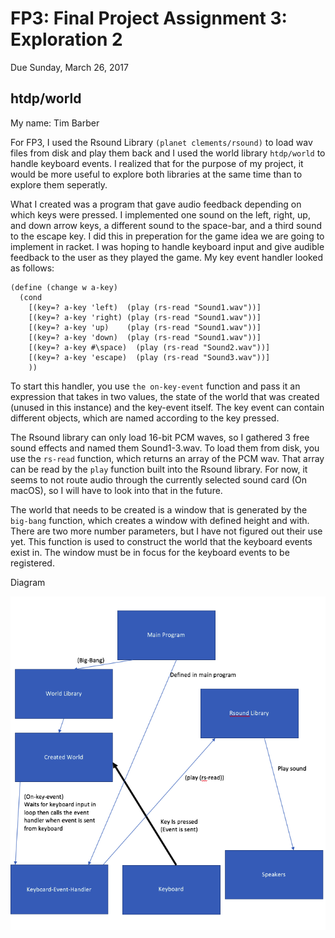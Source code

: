 # FP3: Final Project Assignment 3: Exploration 2
Due Sunday, March 26, 2017

## htdp/world
My name: Tim Barber

For FP3, I used the Rsound Library `(planet clements/rsound)` to load wav files from disk and play them back and I used the world library `htdp/world` to handle keyboard events. I realized that for the purpose of my project, it would be more useful to explore both libraries at the same time than to explore them seperatly.

What I created was a program that gave audio feedback depending on which keys were pressed. I implemented one sound on the left, right, up, and down arrow keys, a different sound to the space-bar, and a third sound to the escape key. I did this in preperation for the game idea we are going to implement in racket. I was hoping to handle keyboard input and give audible feedback to the user as they played the game. My key event handler looked as follows:

```
(define (change w a-key)
  (cond
    [(key=? a-key 'left)  (play (rs-read "Sound1.wav"))]
    [(key=? a-key 'right) (play (rs-read "Sound1.wav"))]
    [(key=? a-key 'up)    (play (rs-read "Sound1.wav"))]
    [(key=? a-key 'down)  (play (rs-read "Sound1.wav"))]
    [(key=? a-key #\space)  (play (rs-read "Sound2.wav"))]
    [(key=? a-key 'escape)  (play (rs-read "Sound3.wav"))]
    ))
```
To start this handler, you use `the on-key-event` function and pass it an expression that takes in two values, the state of the world that was created (unused in this instance) and the key-event itself. The key event can contain different objects, which are named according to the key pressed.

The Rsound library can only load 16-bit PCM waves, so I gathered 3 free sound effects and named them Sound1-3.wav. To load them from disk, you use the `rs-read` function, which returns an array of the PCM wav. That array can be read by the `play` function built into the Rsound library. For now, it seems to not route audio through the currently selected sound card (On macOS), so I will have to look into that in the future. 

The world that needs to be created is a window that is generated by the `big-bang` function, which creates a window with defined height and with. There are two more number parameters, but I have not figured out their use yet. This function is used to construct the world that the keyboard events exist in. The window must be in focus for the keyboard events to be registered.

Diagram

![test image](/Diagram.png?raw=true "Diagram")

